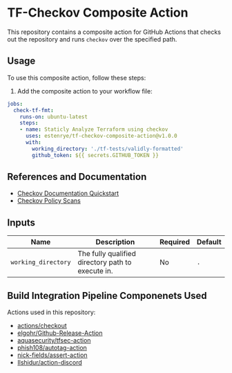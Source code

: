 # TF-Checkov Composite Action

This repository contains a composite action for GitHub Actions that checks out the repository and runs `checkov`
over the specified path.

## Usage

To use this composite action, follow these steps:

1. Add the composite action to your workflow file:

```yaml
jobs:
  check-tf-fmt:
    runs-on: ubuntu-latest
    steps:
    - name: Staticly Analyze Terraform using checkov
      uses: estenrye/tf-checkov-composite-action@v1.0.0
      with:
        working_directory: './tf-tests/validly-formatted'
        github_token: ${{ secrets.GITHUB_TOKEN }}
```

## References and Documentation

- [Checkov Documentation Quickstart](https://www.checkov.io/1.Welcome/Quick%20Start.html)
- [Checkov Policy Scans](https://www.checkov.io/5.Policy%20Index/all.html)

## Inputs

| Name | Description | Required | Default |
|------|-------------|----------|---------|
| `working_directory` | The fully qualified directory path to execute in. | No | `.` |

## Build Integration Pipeline Componenets Used

Actions used in this repository:
- [actions/checkout](https://github.com/marketplace/actions/checkout)
- [elgohr/Github-Release-Action](https://github.com/elgohr/Github-Release-Action)
- [aquasecurity/tfsec-action](https://github.com/marketplace/actions/tfsec-action)
- [phish108/autotag-action](https://github.com/marketplace/actions/autotag)
- [nick-fields/assert-action](https://github.com/marketplace/actions/assert-action)
- [Ilshidur/action-discord](https://github.com/marketplace/actions/actions-for-discord)